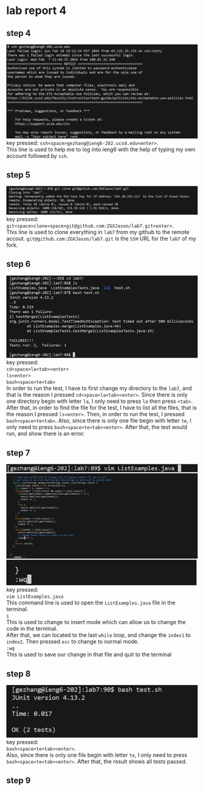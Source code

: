 # lab report 4
## step 4
![image1](labreport4.1.png)
key pressed: `ssh<space>gezhang@ieng6-202.ucsd.edu<enter>`.<br>
This line is used to help me to log into ieng6 with the help of typing my own account followed by `ssh`.<br>
## step 5 
![image2](labreport4.2.png)
key pressed: `git<space>clone<space>git@github.com:ZGXJason/lab7.git<enter>`.<br>
This line is used to clone everything in `lab7` from my github to the remote accout. `git@github.com:ZGXJason/lab7.git` is the `SSH` URL for the `lab7` of my fork. <br>
## step 6
![image3](labreport4.3.png)
key pressed:<br> 
`cd<space>la<tab><enter>`<br>
`ls<enter>`<br>
`bash<space>te<tab>`<br>
In order to run the test, I have to first change my directory to the `lab7`, and that is the reason I pressed `cd<space>la<tab><enter>`. Since there is only one directory begin with letter `la`, I only need to press `la` then press `<tab>`. After that, in order to find the file for the test, I have to list all the files, that is the reason I pressed `ls<enter>`. Then, in order to run the test, I pressed `bash<space>te<tab>`. Also, since there is only one file begin with letter `te`, I only need to press `bash<space>te<tab><enter>`. After that, the test would run, and show there is an error.<br>
## step 7
![image4](labreport4.4.png)
![image5](labreport4.5.png)
![image6](labreport4.6.png)<br>
key pressed: <br>
`vim ListExamples.java`<br>
This command line is used to open the `ListExamples.java` file in the terminal.<br>
`i`<br>
This is used to change to insert mode which can allow us to change the code in the terminal. <br>
After that, we can located to the last `while` loop, and change the `index1` to `index2`. Then pressed `esc` to change to normal mode.<br>
`:wq`<br>
This is used to save our change in that file and quit to the terminal<br>
## step 8
![image7](labreport4.7.png)<br>
key pressed:<br>
`bash<space>te<tab><enter>`.<br>
Also, since there is only one file begin with letter `te`, I only need to press `bash<space>te<tab><enter>`. After that, the result shows all tests passed.<br>
## step 9

